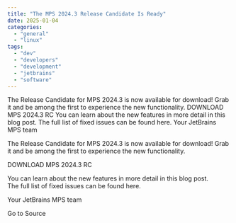 ```yaml
---
title: "The MPS 2024.3 Release Candidate Is Ready"
date: 2025-01-04
categories: 
  - "general"
  - "linux"
tags: 
  - "dev"
  - "developers"
  - "development"
  - "jetbrains"
  - "software"
---
```


The Release Candidate for MPS 2024.3 is now available for download! Grab it and be among the first to experience the new functionality. DOWNLOAD MPS 2024.3 RC You can learn about the new features in more detail in this blog post. The full list of fixed issues can be found here. Your JetBrains MPS team

The Release Candidate for MPS 2024.3 is now available for download! Grab it and be among the first to experience the new functionality.

DOWNLOAD MPS 2024.3 RC

You can learn about the new features in more detail in this blog post.  
The full list of fixed issues can be found here.

Your JetBrains MPS team

Go to Source
